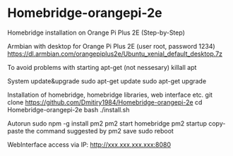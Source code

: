 # Homebridge-orangepi-2e
Homebridge installation on Orange Pi Plus 2E (Step-by-Step)

Armbian with desktop for Orange Pi Plus 2E (user root, password 1234)
https://dl.armbian.com/orangepiplus2e/Ubuntu_xenial_default_desktop.7z

To avoid problems with starting apt-get (not nessesary)
killall apt

System update&upgrade
sudo apt-get update
sudo apt-get upgrade

Installation of homebridge, homebridge libraries, web interface etc.
git clone https://github.com/Dmitiry1984/Homebridge-orangepi-2e
cd Homebridge-orangepi-2e
bash ./install.sh

Autorun
sudo npm -g install pm2
pm2 start homebridge
pm2 startup
copy-paste the command suggested by 
pm2 save
sudo reboot

WebInterface access via IP: http://xxx.xxx.xxx.xxx:8080
